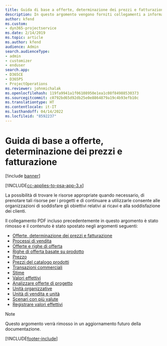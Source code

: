 ```yaml
---
title: Guida di base a offerte, determinazione dei prezzi e fatturazione
description: In questo argomento vengono forniti collegamenti a informazioni su offerte, fatturazione e determinazione dei prezzi in Project Service Automation.
author: kfend
ms.custom:
- dyn365-projectservice
ms.date: 2/14/2019
ms.topic: article
ms.author: kfend
audience: Admin
search.audienceType:
- admin
- customizer
- enduser
search.app:
- D365CE
- D365PS
- ProjectOperations
ms.reviewer: johnmichalak
ms.openlocfilehash: 119fa9941a1f06108950e1ea1c08f84988530373
ms.sourcegitcommit: c0792bd65d92db25e0e8864879a19c4b93efb10c
ms.translationtype: HT
ms.contentlocale: it-IT
ms.lasthandoff: 04/14/2022
ms.locfileid: "8592237"
---
```

# <a name="basic-guide-to-quoting-pricing-and-billing"></a>Guida di base a offerte, determinazione dei prezzi e fatturazione

[!include [banner](../../includes/psa-now-project-operations.md)]

[!INCLUDE[cc-applies-to-psa-app-3.x](../../includes/cc-applies-to-psa-app-3x.md)]

La possibilità di trovare le risorse appropriate quando necessario, di prenotare tali risorse per i progetti e di continuare a utilizzarle consente alle organizzazioni di soddisfare gli obiettivi relativi ai ricavi e alla soddisfazione dei clienti. 

Il collegamento PDF incluso precedentemente in questo argomento è stato rimosso e il contenuto è stato spostato negli argomenti seguenti:

- [Offerte, determinazione dei prezzi e fatturazione](../quote-bill-price.md)
- [Processi di vendita](../basic-sales-process.md)
- [Offerte e righe di offerta](../basic-quote-lines.md)
- [Righe di offerta basate su prodotto](../product-based-quote-lines.md)
- [Prezzo](../basic-pricing.md)
- [Prezzi del catalogo prodotti](../product-catalog-pricing.md)
- [Transazioni commerciali](../basic-business-transactions.md)
- [Stime](../estimates.md)
- [Valori effettivi](../actuals.md)
- [Analizzare offerte di progetto](../basic-analyzing-quotes.md)
- [Unità organizzative](../advanced-organizational.md)
- [Unità di vendita e unità](../advanced-units.md)
- [Scenari con più valute](../advanced-currency.md)
- [Registrare valori effettivi](../advanced-actuals.md)

> [!NOTE]
> Questo argomento verrà rimosso in un aggiornamento futuro della documentazione. 


[!INCLUDE[footer-include](../../includes/footer-banner.md)]
